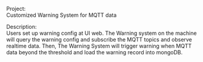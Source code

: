 Project: <br>
Customized Warning System for MQTT data

Description: <br>
Users set up warning config at UI web. The Warning system on the machine will query the warning config and subscribe the MQTT topics and observe realtime data. Then, The Warning System will trigger warning when MQTT data beyond the threshold and load the warning record into mongoDB.
